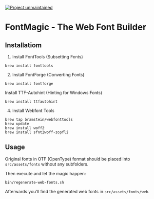 [unmaintained-url]: .github/ISSUE_TEMPLATE.md
[unmaintained-image]: https://img.shields.io/badge/project-unmaintained-red.svg

[![Project unmaintained][unmaintained-image]][unmaintained-url]

# FontMagic - The Web Font Builder

## Installatiom

1. Install FontTools (Subsetting Fonts)

```
brew install fonttools
```

2. Install FontForge (Converting Fonts)

```
brew install fontforge
```

Install TTF-Autohint (Hinting for Windows Fonts)

```
brew install ttfautohint
```

4. Install Webfont Tools

```
brew tap bramstein/webfonttools
brew update
brew install woff2
brew install sfnt2woff-zopfli
```

## Usage

Original fonts in OTF (OpenType) format should be placed into `src/assets/fonts` without any subfolders.

Then execute and let the magic happen:

```
bin/regenerate-web-fonts.sh
```

Afterwards you'll find the generated web fonts in `src/assets/fonts/web`.


